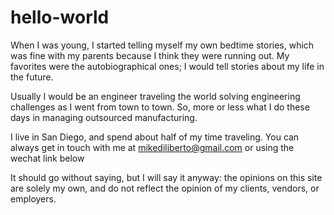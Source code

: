 # hello-world
When I was young, I started telling myself my own bedtime stories, which was fine with my parents because I think they were running out.  My favorites were the autobiographical ones;  I would tell stories about my life in the future.

Usually I would be an engineer traveling the world solving engineering challenges as I went from town to town.  So, more or less what I do these days in managing outsourced manufacturing.

I live in San Diego, and spend about half of my time traveling. You can always get in touch with me at mikediliberto@gmail.com or using the wechat link below

It should go without saying, but I will say it anyway: the opinions on this site are solely my own, and do not reflect the opinion of my clients, vendors, or employers.

